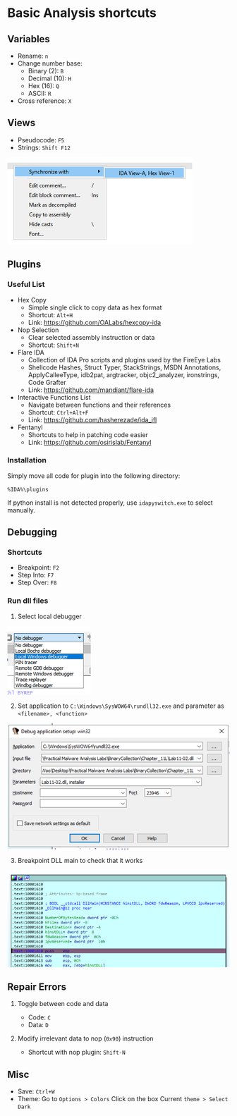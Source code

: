 # Basic Analysis shortcuts

## Variables
 - Rename: `n`
 - Change number base:
   - Binary (2): `B`
   - Decimal (10): `H`
   - Hex (16): `Q`
   - ASCII: `R`
 - Cross reference: `X`

## Views
 - Pseudocode: `F5`
 - Strings: `Shift F12`

![](../Images/IDA-Pro-01.png)

## Plugins

### Useful List
- Hex Copy
   - Simple single click to copy data as hex format
   - Shortcut: `Alt+H`
   - Link: https://github.com/OALabs/hexcopy-ida
 - Nop Selection
   - Clear selected assembly instruction or data
   - Shortcut: `Shift+N`
 - Flare IDA
   - Collection of IDA Pro scripts and plugins used by the FireEye Labs
   - Shellcode Hashes, Struct Typer, StackStrings, MSDN Annotations, ApplyCalleeType, idb2pat, argtracker, objc2_analyzer, ironstrings, Code Grafter
   - Link: https://github.com/mandiant/flare-ida
 - Interactive Functions List
   - Navigate between functions and their references
   - Shortcut: `Ctrl+Alt+F`
   - Link: https://github.com/hasherezade/ida_ifl
 - Fentanyl
   - Shortcuts to help in patching code easier
   - Link: https://github.com/osirislab/Fentanyl

### Installation
Simply move all code for plugin into the following directory:
```
%IDA%\plugins
```

If python install is not detected properly, use `idapyswitch.exe` to select manually. 

## Debugging

### Shortcuts
 - Breakpoint: `F2`
 - Step Into: `F7`
 - Step Over: `F8`

### Run dll files
1. Select local debugger

![](../Images/IDA-Pro-02.png)

2. Set application to `C:\Windows\SysWOW64\rundll32.exe` and parameter as `<filename>, <function>`

![](../Images/IDA-Pro-03.png)

3. Breakpoint DLL main to check that it works

![](../Images/IDA-Pro-04.png)  

## Repair Errors
1. Toggle between code and data
    - Code: `C`
    - Data: `D`

2. Modify irrelevant data to nop (`0x90`) instruction
    - Shortcut with nop plugin: `Shift-N`

## Misc
 - Save: `Ctrl+W`
 - Theme: Go to `Options > Colors` Click on the box Current `theme > Select Dark`
